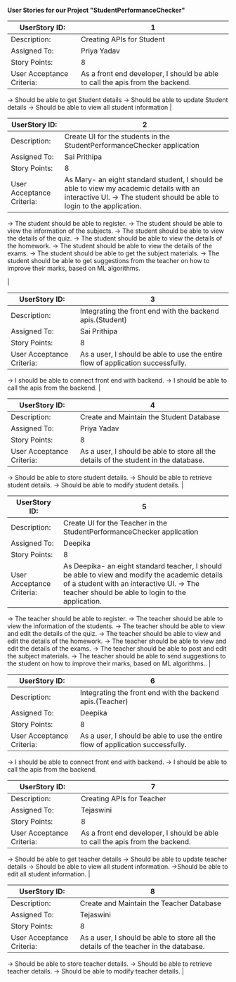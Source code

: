   **User Stories for our Project "StudentPerformanceChecker"**
  
  | UserStory ID:             | 1                                                                                                                                                                                                                                                                                                                                                                                          |
|---------------------------|-----------------------------------------------------------------------------------------------------------------------------------------------------------------------------------------------------------------------------------------------------------------------------------------------------------------------------------------------------------------------------------------------|
| Description:              | Creating APIs for Student                                                                                                                                                                                                                                                                                                                                            |
| Assigned To:              | Priya Yadav                                                                                                                                                                                                                                                                                                                                                                                |
| Story Points:             | 8                                                                                                                                                                                                                                                                                                                                                                                             |
| User Acceptance Criteria: | As a front end developer, I should be able to call the apis from the backend. 
-> Should be able to get Student details
-> Should be able to update Student details
-> Should be able to view all student information
|

| UserStory ID:             | 2                                                                                                                                                                                                                                                                                                                                                                                                                                                                                                                                                                                                                                                                                                                                                                                                                                                                                                                                                                                                |
|---------------------------|--------------------------------------------------------------------------------------------------------------------------------------------------------------------------------------------------------------------------------------------------------------------------------------------------------------------------------------------------------------------------------------------------------------------------------------------------------------------------------------------------------------------------------------------------------------------------------------------------------------------------------------------------------------------------------------------------------------------------------------------------------------------------------------------------------------------------------------------------------------------------------------------------------------------------------------------------------------------------------------------------|
| Description:              | Create UI for the students in the StudentPerformanceChecker application                                                                                                                                                                                                                                                                                                                                                                                                                                                                                                                                                                                                                                                                                                                                                                                                                                                                                                                                              |
| Assigned To:              | Sai Prithipa                                                                                                                                                                                                                                                                                                                                                                                                                                                                                                                                                                                                                                                                                                                                                                                                                                                                                                                                                                                     |
| Story Points:             | 8                                                                                                                                                                                                                                                                                                                                                                                                                                                                                                                                                                                                                                                                                                                                                                                                                                                                                                                                                                                                |
| User Acceptance Criteria: | As Mary- an eight standard student, I should be able to view my academic details with an interactive UI. -> The student should be able to login to the application.
-> The student should be able to register.
-> The student should be able to view the information of the subjects.
-> The student should be able to view the details of the quiz.
-> The student should be able to view the details of the homework.
-> The student should be able to view the details of the exams.
-> The student should be able to get the subject materials.
-> The student should be able to get suggestions from the teacher on how to improve their marks, based on ML algorithms.

|

| UserStory ID:             | 3                                                                                                                                                                                                                                                                                                                                                                                                                                                                                                                                                                                                                                                                                                                                                           |
|---------------------------|-------------------------------------------------------------------------------------------------------------------------------------------------------------------------------------------------------------------------------------------------------------------------------------------------------------------------------------------------------------------------------------------------------------------------------------------------------------------------------------------------------------------------------------------------------------------------------------------------------------------------------------------------------------------------------------------------------------------------------------------------------------|
| Description:              | Integrating the front end with the backend apis.(Student)                                                                                                                                                                                                                                                                                                                                                                                                                                                                                                                                                                                                                                                                                                     |
| Assigned To:              | Sai Prithipa                                                                                                                                                                                                                                                                                                                                                                                                                                                                                                                                                                                                                                                                                                                                                 |
| Story Points:             | 8                                                                                                                                                                                                                                                                                                                                                                                                                                                                                                                                                                                                                                                                                                                                                           |
| User Acceptance Criteria: | As a user, I should be able to use the entire flow of application successfully.
-> I should be able to connect front end with backend.
-> I should be able to call the apis from the backend.
|

| UserStory ID:             | 4                                                                                                                                                                                                                                                                                                                                                                             |
|---------------------------|-------------------------------------------------------------------------------------------------------------------------------------------------------------------------------------------------------------------------------------------------------------------------------------------------------------------------------------------------------------------------------|
| Description:              | Create and Maintain the Student Database                                                                                                                                                                                                                                                                                                                                           |
| Assigned To:              | Priya Yadav                                                                                                                                                                                                                                                                                                                                                                |
| Story Points:             | 8                                                                                                                                                                                                                                                                                                                                                                             |
| User Acceptance Criteria: | As a user, I should be able to store all the details of the student in the database.
-> Should be able to store student details.
-> Should be able to retrieve student details.
-> Should be able to modify student details.
|

| UserStory ID:             | 5                                                                                                                                                                                                                                                                                                                                                                                                                                                                                                                                                                      |
|---------------------------|------------------------------------------------------------------------------------------------------------------------------------------------------------------------------------------------------------------------------------------------------------------------------------------------------------------------------------------------------------------------------------------------------------------------------------------------------------------------------------------------------------------------------------------------------------------------|
| Description:              | Create UI for the Teacher in the StudentPerformanceChecker application                                                                                                                                                                                                                                                                                                                                                                                                                                                                                                                |
| Assigned To:              | Deepika                                                                                                                                                                                                                                                                                                                                                                                                                                                                                                                                                          |
| Story Points:             | 8                                                                                                                                                                                                                                                                                                                                                                                                                                                                                                                                                                      |
| User Acceptance Criteria: | As Deepika- an eight standard teacher, I should be able to view and modify the academic details of a student with an interactive UI. -> The teacher should be able to login to the application.
-> The teacher should be able to register.
-> The teacher should be able to view the information of the students.
-> The teacher should be able to view and edit the details of the quiz.
-> The teacher should be able to view and edit the details of the homework.
-> The teacher should be able to view and edit  the details of the exams.
-> The teacher should be able to post and edit the subject materials.
-> The teacher should be able to send suggestions to the student on how to improve their marks, based on ML algorithms.. |

| UserStory ID:             | 6                                                                                                                                                                                                                                                                                                                                                                                                                                                                                                                                                                     |
|---------------------------|------------------------------------------------------------------------------------------------------------------------------------------------------------------------------------------------------------------------------------------------------------------------------------------------------------------------------------------------------------------------------------------------------------------------------------------------------------------------------------------------------------------------------------------------------------------------|
| Description:              | Integrating the front end with the backend apis.(Teacher)                                                                                                                                                                                                                                                                                                                                                                                                                                                                                                               |
| Assigned To:              | Deepika                                                                                                                                                                                                                                                                                                                                                                                                                                                                                                                                                          |
| Story Points:             | 8                                                                                                                                                                                                                                                                                                                                                                                                                                                                                                                                                                      |
| User Acceptance Criteria: |  As a user, I should be able to use the entire flow of application successfully.
-> I should be able to connect front end with backend.
-> I should be able to call the apis from the backend.

  | UserStory ID:             | 7                                                                                                                                                                                                                                                                                                                                                                                          |
|---------------------------|-----------------------------------------------------------------------------------------------------------------------------------------------------------------------------------------------------------------------------------------------------------------------------------------------------------------------------------------------------------------------------------------------|
| Description:              | Creating APIs for Teacher                                                                                                                                                                                                                                                                                                                                            |
| Assigned To:              |  Tejaswini                                                                                                                                                                                                                                                                                                                                                                                |
| Story Points:             | 8                                                                                                                                                                                                                                                                                                                                                                                             |
| User Acceptance Criteria: | As a front end developer, I should be able to call the apis from the backend. 
-> Should be able to get teacher details
-> Should be able to update teacher details
-> Should be able to view all student information.
->Should be able to edit all student information.
|

| UserStory ID:             | 8                                                                                                                                                                                                                                                                                                                                                                            |
|---------------------------|-------------------------------------------------------------------------------------------------------------------------------------------------------------------------------------------------------------------------------------------------------------------------------------------------------------------------------------------------------------------------------|
| Description:              | Create and Maintain the Teacher Database                                                                                                                                                                                                                                                                                                                                           |
| Assigned To:              | Tejaswini                                                                                                                                                                                                                                                                                                                                                                |
| Story Points:             | 8                                                                                                                                                                                                                                                                                                                                                                             |
| User Acceptance Criteria: | As a user, I should be able to store all the details of the teacher in the database.
-> Should be able to store teacher details.
-> Should be able to retrieve teacher details.
-> Should be able to modify teacher details.
|
